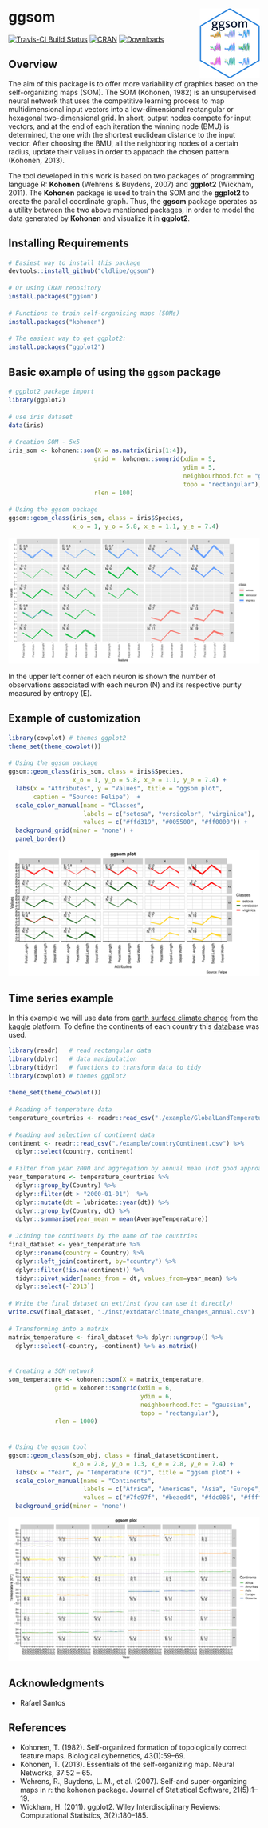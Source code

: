 # ggsom <img src="img/logo.png" align="right" width="120" />

[![Travis-CI Build Status](https://travis-ci.org/OldLipe/ggsom.svg?branch=master)](https://travis-ci.org/OldLipe/ggsom/)
[![CRAN](http://www.r-pkg.org/badges/version/ggsom)](https://CRAN.R-project.org/package=ggsom)
[![Downloads](http://cranlogs.r-pkg.org/badges/ggsom?color=brightgreen)](http://www.r-pkg.org/pkg/ggsom)


## Overview
The aim of this package is to offer more variability of graphics based on the self-organizing maps (SOM). The SOM (Kohonen, 1982) is an unsupervised neural network that uses the competitive learning process to map multidimensional input vectors into a low-dimensional rectangular or hexagonal two-dimensional grid. In short, output nodes compete for input vectors, and at the end of each iteration the winning node (BMU) is determined, the one with the shortest euclidean distance to the input vector. After choosing the BMU, all the neighboring nodes of a certain radius, update their values in order to approach the chosen pattern (Kohonen, 2013). 

The tool developed in this work is based on two packages of programming language R: **Kohonen** (Wehrens & Buydens, 2007) and **ggplot2** (Wickham, 2011). The **Kohonen** package is used to train the SOM and the **ggplot2** to create the parallel coordinate graph. Thus, the **ggsom** package operates as a utility between the two above mentioned packages, in order to model the data generated by **Kohonen** and visualize it in **ggplot2**.

## Installing Requirements
```r
# Easiest way to install this package
devtools::install_github("oldlipe/ggsom")

# Or using CRAN repository
install.packages("ggsom")

# Functions to train self-organising maps (SOMs)
install.packages("kohonen")

# The easiest way to get ggplot2:
install.packages("ggplot2")
```
## Basic example of using the `ggsom` package

```r
# ggplot2 package import
library(ggplot2) 

# use iris dataset
data(iris)

# Creation SOM - 5x5
iris_som <- kohonen::som(X = as.matrix(iris[1:4]),
                        grid =  kohonen::somgrid(xdim = 5,
                                                 ydim = 5,
                                                 neighbourhood.fct = "gaussian",
                                                 topo = "rectangular"),
                        rlen = 100)
                        
# Using the ggsom package
ggsom::geom_class(iris_som, class = iris$Species,
                  x_o = 1, y_o = 5.8, x_e = 1.1, y_e = 7.4)
```
![](img/iris_default.png)



In the upper left corner of each neuron is shown the number of observations associated with each neuron (N) and its respective purity measured by entropy (E).

## Example of customization 

```r
library(cowplot) # themes ggplot2
theme_set(theme_cowplot())

# Using the ggsom package
ggsom::geom_class(iris_som, class = iris$Species,
                  x_o = 1, y_o = 5.8, x_e = 1.1, y_e = 7.4) +
  labs(x = "Attributes", y = "Values", title = "ggsom plot",
       caption = "Source: Felipe")  +
  scale_color_manual(name = "Classes",
                     labels = c("setosa", "versicolor", "virginica"),
                     values = c("#ffd319", "#005500", "#ff0000")) +
  background_grid(minor = 'none') +
  panel_border()

```

![](img/iris_custom.png)


## Time series example

In this example we will use data from [earth surface climate change](https://www.kaggle.com/berkeleyearth/climate-change-earth-surface-temperature-data) from the [kaggle](kaggle.com/) platform. To define the continents of each country this [database](https://www.kaggle.com/statchaitya/country-to-continent) was used.

```r
library(readr)   # read rectangular data
library(dplyr)   # data manipulation
library(tidyr)   # functions to transform data to tidy
library(cowplot) # themes ggplot2

theme_set(theme_cowplot())

# Reading of temperature data  
temperature_countries <- readr::read_csv("./example/GlobalLandTemperaturesByCountry.csv")

# Reading and selection of continent data
continent <- readr::read_csv("./example/countryContinent.csv") %>%
  dplyr::select(country, continent)
  
# Filter from year 2000 and aggregation by annual mean (not good approach)
year_temperature <- temperature_countries %>% 
  dplyr::group_by(Country) %>%
  dplyr::filter(dt > "2000-01-01")  %>%
  dplyr::mutate(dt = lubridate::year(dt)) %>%
  dplyr::group_by(Country, dt) %>%
  dplyr::summarise(year_mean = mean(AverageTemperature))
  
# Joining the continents by the name of the countries  
final_dataset <- year_temperature %>% 
  dplyr::rename(country = Country) %>%
  dplyr::left_join(continent, by="country") %>%
  dplyr::filter(!is.na(continent)) %>%
  tidyr::pivot_wider(names_from = dt, values_from=year_mean) %>%
  dplyr::select(-`2013`)
  
# Write the final dataset on ext/inst (you can use it directly) 
write.csv(final_dataset, "./inst/extdata/climate_changes_annual.csv")

# Transforming into a matrix
matrix_temperature <- final_dataset %>% dplyr::ungroup() %>%
  dplyr::select(-country, -continent) %>% as.matrix()
  

# Creating a SOM network
som_temperature <- kohonen::som(X = matrix_temperature,
             grid = kohonen::somgrid(xdim = 6,
                                     ydim = 6,
                                     neighbourhood.fct = "gaussian",
                                     topo = "rectangular"),
             rlen = 1000)
             

# Using the ggsom tool
ggsom::geom_class(som_obj, class = final_dataset$continent,
                  x_o = 2.8, y_o = 1.3, x_e = 2.8, y_e = 7.4) +
  labs(x = "Year", y= "Temperature (C°)", title = "ggsom plot") +
  scale_color_manual(name = "Continents",
                     labels = c("Africa", "Americas", "Asia", "Europe", "Oceania"),
                     values = c("#7fc97f", "#beaed4", "#fdc086", "#ffff99", "#386cb0")) +
  background_grid(minor = 'none')
```
![](img/ts_ggsom.png)


## Acknowledgments
- Rafael Santos

## References

- Kohonen, T. (1982). Self-organized formation of topologically correct feature maps. Biological cybernetics, 43(1):59–69.
- Kohonen, T. (2013). Essentials of the self-organizing map. Neural Networks, 37:52 – 65.
- Wehrens, R., Buydens, L. M., et al. (2007). Self-and super-organizing maps in r: the kohonen package. Journal of Statistical Software, 21(5):1–19.
- Wickham, H. (2011). ggplot2. Wiley Interdisciplinary Reviews: Computational Statistics, 3(2):180–185.




